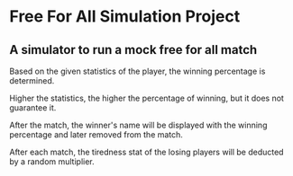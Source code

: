 # Free For All Simulation Project

## A simulator to run a mock free for all match

Based on the given statistics of the player, the winning percentage is determined.

Higher the statistics, the higher the percentage of winning, but it does not guarantee it.

After the match, the winner's name will be displayed with the winning percentage and later removed from the match.

After each match, the tiredness stat of the losing players will be deducted by a random multiplier.